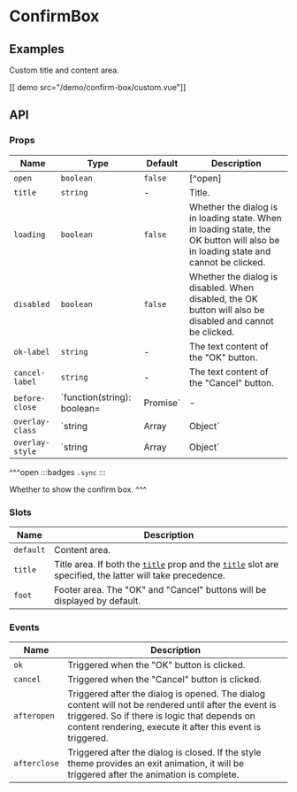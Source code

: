# ConfirmBox

## Examples

Custom title and content area.

[[ demo src="/demo/confirm-box/custom.vue"]]

## API

### Props

| Name | Type | Default | Description |
| -- | -- | -- | -- |
| ``open`` | `boolean` | `false` | [^open] |
| ``title`` | `string` | - | Title. |
| ``loading`` | `boolean` | `false` | Whether the dialog is in loading state. When in loading state, the OK button will also be in loading state and cannot be clicked. |
| ``disabled`` | `boolean` | `false` | Whether the dialog is disabled. When disabled, the OK button will also be disabled and cannot be clicked. |
| ``ok-label`` | `string` | - | The text content of the "OK" button. |
| ``cancel-label`` | `string` | - | The text content of the "Cancel" button. |
| ``before-close`` | `function(string): boolean=|Promise<boolean>` | - | Executed after the operation that triggers the close. Refer to the [`before-close`](./dialog#props-before-close) prop of the [`Dialog`](./dialog) component. |
| ``overlay-class`` | `string | Array | Object` | - | Refer to the [`overlay-class`](./overlay#props-overlay-class) prop of the [`Overlay`](./overlay) component. |
| ``overlay-style`` | `string | Array | Object` | - | Refer to the [`overlay-style`](./overlay#props-overlay-style) prop of the [`Overlay`](./overlay) component. |

^^^open
:::badges
`.sync`
:::

Whether to show the confirm box.
^^^

### Slots

| Name | Description |
| -- | -- |
| ``default`` | Content area. |
| ``title`` | Title area. If both the [`title`](#props-title) prop and the [`title`](#slots-title) slot are specified, the latter will take precedence. |
| ``foot`` | Footer area. The "OK" and "Cancel" buttons will be displayed by default. |

### Events

| Name | Description |
| -- | -- |
| ``ok`` | Triggered when the "OK" button is clicked. |
| ``cancel`` | Triggered when the "Cancel" button is clicked. |
| ``afteropen`` | Triggered after the dialog is opened. The dialog content will not be rendered until after the event is triggered. So if there is logic that depends on content rendering, execute it after this event is triggered. |
| ``afterclose`` | Triggered after the dialog is closed. If the style theme provides an exit animation, it will be triggered after the animation is complete. |

